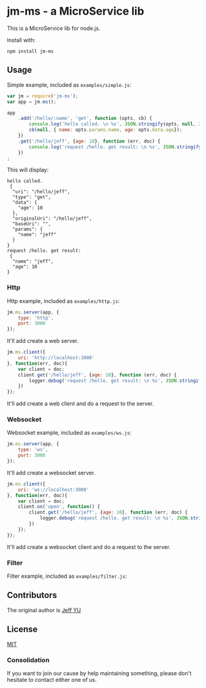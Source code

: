 jm-ms - a MicroService lib
===========================

This is a MicroService lib for node.js.

Install with:

    npm install jm-ms

## Usage

Simple example, included as `examples/simple.js`:

```js
var jm = require('jm-ms');
var app = jm.ms();

app
    .add('/hello/:name', 'get', function (opts, cb) {
        console.log('hello called. \n %s', JSON.stringify(opts, null, 2));
        cb(null, { name: opts.params.name, age: opts.data.age});
    })
    .get('/hello/jeff', {age: 10}, function (err, doc) {
        console.log('request /hello. get result: \n %s', JSON.stringify(doc, null, 2));
    })
;

```

This will display:

    hello called.
     {
      "uri": "/hello/jeff",
      "type": "get",
      "data": {
        "age": 10
      },
      "originalUri": "/hello/jeff",
      "baseUri": "",
      "params": {
        "name": "jeff"
      }
    }
    request /hello. get result:
     {
      "name": "jeff",
      "age": 10
    }

### Http

Http example, included as `examples/http.js`:

```js
jm.ms.server(app, {
    type: 'http',
    port: 3000
});
```

It'll add create a web server.

```js
jm.ms.client({
    uri: 'http://localhost:3000'
}, function(err, doc){
    var client = doc;
    client.get('/hello/jeff', {age: 10}, function (err, doc) {
        logger.debug('request /hello. get result: \n %s', JSON.stringify(doc, null, 2));
    })
});
```

It'll add create a web client and do a request to the server.

### Websocket

Websocket example, included as `examples/ws.js`:

```js
jm.ms.server(app, {
    type: 'ws',
    port: 3000
});
```

It'll add create a websocket server.

```js
jm.ms.client({
    uri: 'ws://localhost:3000'
}, function(err, doc){
    var client = doc;
    client.on('open', function() {
        client.get('/hello/jeff', {age: 10}, function (err, doc) {
            logger.debug('request /hello. get result: \n %s', JSON.stringify(doc, null, 2));
        })
    });
});
```

It'll add create a websocket client and do a request to the server.

### Filter

Filter example, included as `examples/filter.js`:

## Contributors

The original author is [Jeff YU](https://github.com/jammacn)

## License

[MIT](LICENSE)

### Consolidation

If you want to join our cause by help maintaining something, please don't hesitate to contact either one of us.
